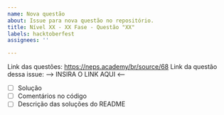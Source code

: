 ```yaml
---
name: Nova questão
about: Issue para nova questão no repositório.
title: Nível XX - XX Fase - Questão "XX"
labels: hacktoberfest
assignees: ''

---
```


Link das questões: https://neps.academy/br/source/68
Link da questão dessa issue: --> INSIRA O LINK AQUI <--

- [ ] Solução
- [ ] Comentários no código
- [ ] Descrição das soluções do README
